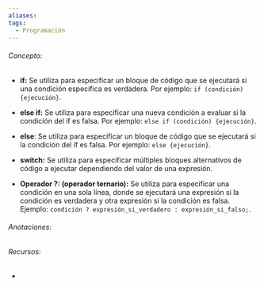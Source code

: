 ```yaml
---
aliases: 
tags:
  - Programación
---
```

###### Concepto:

- **if:** Se utiliza para especificar un bloque de código que se ejecutará si una condición específica es verdadera. Por ejemplo: `if (condición) {ejecución}`.

- **else if:** Se utiliza para especificar una nueva condición a evaluar si la condición del if es falsa. Por ejemplo: `else if (condición) {ejecución}`.

- **else**: Se utiliza para especificar un bloque de código que se ejecutará si la condición del if es falsa.  Por ejemplo: `else {ejecución}`.

- **switch:** Se utiliza para especificar múltiples bloques alternativos de código a ejecutar dependiendo del valor de una expresión.

- **Operador ?: (operador ternario):** Se utiliza para especificar una condición en una sola línea, donde se ejecutará una expresión si la condición es verdadera y otra expresión si la condición es falsa. Ejemplo: `condición ? expresión_si_verdadero : expresión_si_falso;`.

###### Anotaciones:

> 

###### Recursos:

- 
